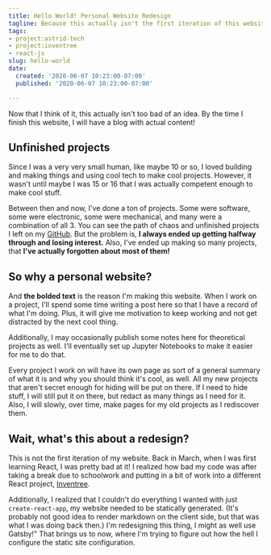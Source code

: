 ```yaml
---
title: Hello World! Personal Website Redesign
tagline: Because this actually isn't the first iteration of this website
tags:
- project:astrid-tech
- project:inventree
- react-js
slug: hello-world
date:
  created: '2020-06-07 10:23:00-07:00'
  published: '2020-06-07 10:23:00-07:00'

---
```


Now that I think of it, this actually isn't too bad of an idea. By the time I
finish this website, I will have a blog with actual content!

## Unfinished projects

Since I was a very very small human, like maybe 10 or so, I loved building and
making things and using cool tech to make cool projects. However, it wasn't
until maybe I was 15 or 16 that I was actually competent enough to make cool
stuff.

Between then and now, I've done a ton of projects. Some were software, some were
electronic, some were mechanical, and many were a combination of all 3. You can
see the path of chaos and unfinished projects I left on my
[GitHub](https://github.com/ifd3f?tab=repositories). But the problem is, **I
always ended up getting halfway through and losing interest.** Also, I've ended
up making so many projects, that **I've actually forgotten about most of them!**

## So why a personal website?

And **the bolded text** is the reason I'm making this website. When I work on a
project, I'll spend some time writing a post here so that I have a record of
what I'm doing. Plus, it will give me motivation to keep working and not get
distracted by the next cool thing.

Additionally, I may occasionally publish some notes here for theoretical
projects as well. I'll eventually set up Jupyter Notebooks to make it easier for
me to do that.

Every project I work on will have its own page as sort of a general summary of
what it is and why you should think it's cool, as well. All my new projects that
aren't secret enough for hiding will be put on there. If I need to hide stuff, I
will still put it on there, but redact as many things as I need for it. Also, I
will slowly, over time, make pages for my old projects as I rediscover them.

## Wait, what\'s this about a redesign?

This is not the first iteration of my website. Back in March, when I was first
learning React, I was pretty bad at it! I realized how bad my code was after
taking a break due to schoolwork and putting in a bit of work into a different
React project, [Inventree](/projects/inventree).

Additionally, I realized that I couldn't do everything I wanted with just
`create-react-app`, my website needed to be statically generated. (It's probably
not good idea to render markdown on the client side, but that was what I was
doing back then.) I'm redesigning this thing, I might as well use Gatsby!" That
brings us to now, where I'm trying to figure out how the hell I configure the
static site configuration.